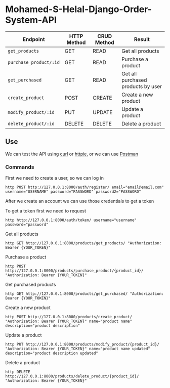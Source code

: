 # Mohamed-S-Helal-Django-Order-System-API

Endpoint |HTTP Method | CRUD Method | Result
-- | -- |-- |--
`get_products` | GET | READ | Get all products
`purchase_product/:id` | GET | READ | Purchase a product
`get_purchased` | GET | READ | Get all purchased products by user
`create_product`| POST | CREATE | Create a new product
`modify_product/:id` | PUT | UPDATE | Update a product
`delete_product/:id` | DELETE | DELETE | Delete a product

## Use
We can test the API using [curl](https://curl.haxx.se/) or [httpie](https://github.com/jakubroztocil/httpie#installation), or we can use [Postman](https://www.postman.com/)

### Commands

First we need to create a user, so we can log in
```
http POST http://127.0.0.1:8000/auth/register/ email="email@email.com" username="USERNAME" password="PASSWORD" password2="PASSWORD"
```

After we create an account we can use those credentials to get a token

To get a token first we need to request
```
http http://127.0.0.1:8000/auth/token/ username="username" password="password"
```

Get all products
```
http GET http://127.0.0.1:8000/products/get_products/ "Authorization: Bearer {YOUR_TOKEN}" 
```
Purchase a product
```
http POST http://127.0.0.1:8000/products/purchase_product/{product_id}/ "Authorization: Bearer {YOUR_TOKEN}" 
```
Get purchased products
```
http GET http://127.0.0.1:8000/products/get_purchased/ "Authorization: Bearer {YOUR_TOKEN}" 
```
Create a new product
```
http POST http://127.0.0.1:8000/products/create_product/ "Authorization: Bearer {YOUR_TOKEN}" name="product name" description="product description" 
```
Update a product
```
http PUT http://127.0.0.1:8000/products/modify_product/{product_id}/ "Authorization: Bearer {YOUR_TOKEN}" name="product name updated" description="product description updated" 
```
Delete a product
```
http DELETE http://127.0.0.1:8000/products/delete_product/{product_id}/ "Authorization: Bearer {YOUR_TOKEN}"
```





